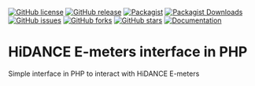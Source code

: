 [![GitHub license](https://img.shields.io/github/license/fawno/HiDANCE)](LICENSE)
[![GitHub release](https://img.shields.io/github/release/fawno/HiDANCE)](releases)
[![Packagist](https://img.shields.io/packagist/v/fawno/hidance)](https://packagist.org/packages/fawno/hidance)
[![Packagist Downloads](https://img.shields.io/packagist/dt/fawno/hidance)](https://packagist.org/packages/fawno/hidance/stats)
[![GitHub issues](https://img.shields.io/github/issues/fawno/HiDANCE)](issues)
[![GitHub forks](https://img.shields.io/github/forks/fawno/HiDANCE)](network)
[![GitHub stars](https://img.shields.io/github/stars/fawno/HiDANCE)](stargazers)
[![Documentation](https://img.shields.io/badge/documentation-blue)](docs)

# HiDANCE E-meters interface in PHP

Simple interface in PHP to interact with HiDANCE E-meters
